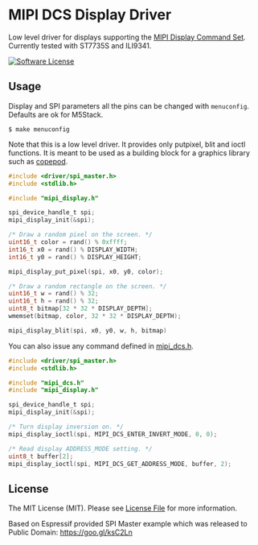# MIPI DCS Display Driver

Low level driver for displays supporting the [MIPI Display Command Set](https://www.mipi.org/specifications/display-command-set). Currently tested with ST7735S and ILI9341.

[![Software License](https://img.shields.io/badge/license-MIT-brightgreen.svg?style=flat-square)](LICENSE.md)

## Usage

Display and SPI parameters all the pins can be changed with `menuconfig`. Defaults are ok for M5Stack.

```
$ make menuconfig
```

Note that this is a low level driver. It provides only putpixel, blit and ioctl functions. It is meant to be used as a building block for a graphics library such as [copepod](https://github.com/tuupola/copepod).

```c
#include <driver/spi_master.h>
#include <stdlib.h>

#include "mipi_display.h"

spi_device_handle_t spi;
mipi_display_init(&spi);

/* Draw a random pixel on the screen. */
uint16_t color = rand() % 0xffff;
int16_t x0 = rand() % DISPLAY_WIDTH;
int16_t y0 = rand() % DISPLAY_HEIGHT;

mipi_display_put_pixel(spi, x0, y0, color);

/* Draw a random rectangle on the screen. */
uint16_t w = rand() % 32;
uint16_t h = rand() % 32;
uint8_t bitmap[32 * 32 * DISPLAY_DEPTH];
wmemset(bitmap, color, 32 * 32 * DISPLAY_DEPTH);

mipi_display_blit(spi, x0, y0, w, h, bitmap)
```

You can also issue any command defined in [mipi_dcs.h](mipi_dcs.h).

```c
#include <driver/spi_master.h>
#include <stdlib.h>

#include "mipi_dcs.h"
#include "mipi_display.h"

spi_device_handle_t spi;
mipi_display_init(&spi);

/* Turn display inversion on. */
mipi_display_ioctl(spi, MIPI_DCS_ENTER_INVERT_MODE, 0, 0);

/* Read display ADDRESS_MODE setting. */
uint8_t buffer[2];
mipi_display_ioctl(spi, MIPI_DCS_GET_ADDRESS_MODE, buffer, 2);
```

## License

The MIT License (MIT). Please see [License File](LICENSE.md) for more information.

Based on Espressif provided SPI Master example which was released to Public Domain: https://goo.gl/ksC2Ln
